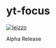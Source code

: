 # yt-focus

[![leizzo](https://circleci.com/gh/leizzo/yt-focus.svg?style=svg)](https://app.circleci.com/pipelines/github/leizzo/yt-focus?branch=main)


Alpha Release
